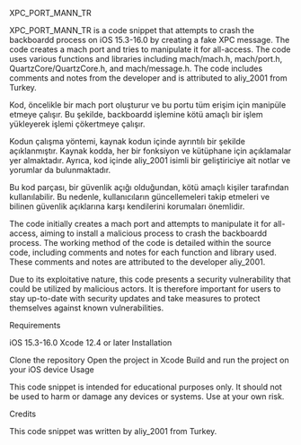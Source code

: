 XPC_PORT_MANN_TR

XPC_PORT_MANN_TR is a code snippet that attempts to crash the backboardd process on iOS 15.3-16.0 by creating a fake XPC message. The code creates a mach port and tries to manipulate it for all-access. The code uses various functions and libraries including mach/mach.h, mach/port.h, QuartzCore/QuartzCore.h, and mach/message.h. The code includes comments and notes from the developer and is attributed to aliy_2001 from Turkey.

Kod, öncelikle bir mach port oluşturur ve bu portu tüm erişim için manipüle etmeye çalışır. Bu şekilde, backboardd işlemine kötü amaçlı bir işlem yükleyerek işlemi çökertmeye çalışır.

Kodun çalışma yöntemi, kaynak kodun içinde ayrıntılı bir şekilde açıklanmıştır. Kaynak kodda, her bir fonksiyon ve kütüphane için açıklamalar yer almaktadır. Ayrıca, kod içinde aliy_2001 isimli bir geliştiriciye ait notlar ve yorumlar da bulunmaktadır.

Bu kod parçası, bir güvenlik açığı olduğundan, kötü amaçlı kişiler tarafından kullanılabilir. Bu nedenle, kullanıcıların güncellemeleri takip etmeleri ve bilinen güvenlik açıklarına karşı kendilerini korumaları önemlidir.

The code initially creates a mach port and attempts to manipulate it for all-access, aiming to install a malicious process to crash the backboardd process. The working method of the code is detailed within the source code, including comments and notes for each function and library used. These comments and notes are attributed to the developer aliy_2001.

Due to its exploitative nature, this code presents a security vulnerability that could be utilized by malicious actors. It is therefore important for users to stay up-to-date with security updates and take measures to protect themselves against known vulnerabilities.

Requirements

iOS 15.3-16.0
Xcode 12.4 or later
Installation

Clone the repository
Open the project in Xcode
Build and run the project on your iOS device
Usage

This code snippet is intended for educational purposes only. It should not be used to harm or damage any devices or systems. Use at your own risk.

Credits

This code snippet was written by aliy_2001 from Turkey.
